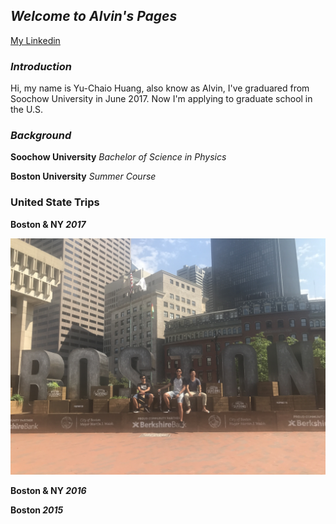 ## _**Welcome to Alvin's Pages**_
[My Linkedin](https://www.linkedin.com/in/y-c-huang1995)

### _Introduction_
Hi, my name is Yu-Chaio Huang, also know as Alvin, I've graduared from Soochow University in June 2017. Now I'm applying to graduate school in the U.S.


### _Background_
**Soochow University** _Bachelor of Science in Physics_

**Boston University** _Summer Course_



### United State Trips
**Boston & NY _2017_**

![US Summer](/images/IMG_7210.JPG)

**Boston & NY _2016_**

**Boston _2015_**